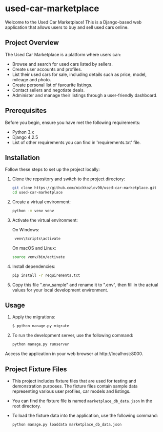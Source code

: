# used-car-marketplace
Welcome to the Used Car Marketplace! This is a Django-based web application that allows users to buy and sell used cars online.

## Project Overview
The Used Car Marketplace is a platform where users can:

 - Browse and search for used cars listed by sellers.
 - Create user accounts and profiles.
 - List their used cars for sale, including details such as price, model, mileage and photo.
 - Create personal list of favourite listings.
 - Contact sellers and negotiate deals.
 - Administer and manage their listings through a user-friendly dashboard.

## Prerequisites
Before you begin, ensure you have met the following requirements:

 - Python 3.x
 - Django 4.2.5
 - List of other requirements you can find in 'requirements.txt' file.

## Installation
Follow these steps to set up the project locally:

1. Clone the repository and switch to the project directory:

    ```bash
    git clone https://github.com/nickkozlov90/used-car-marketplace.git
    cd used-car-marketplace
    ```

2. Create a virtual environment:

    ```bash
   python -m venv venv
    ```

3. Activate the virtual environment:

   On Windows: 
   ```bash
    venv\Scripts\activate
    ```
   On macOS and Linux:
   ```bash
   source venv/bin/activate
   ```
   
4. Install dependencies:

   ```bash
   pip install -r requirements.txt
   ```
5. Copy this file ".env_sample" and rename it to ".env", then fill in the actual values for your local development environment.

## Usage

1. Apply the migrations:

   ```bash
   $ python manage.py migrate
      ```

2. To run the development server, use the following command:

   ```bash
   python manage.py runserver
   ```

Access the application in your web browser at http://localhost:8000.





## Project Fixture Files

 - This project includes fixture files that are used for testing and demonstration purposes.
The fixture files contain sample data representing various user profiles, car models and listings.
 - You can find the fixture file is named `marketplace_db_data.json` in the root directory.
 - To load the fixture data into the application, use the following command:

   ```bash
   python manage.py loaddata marketplace_db_data.json
   ```
